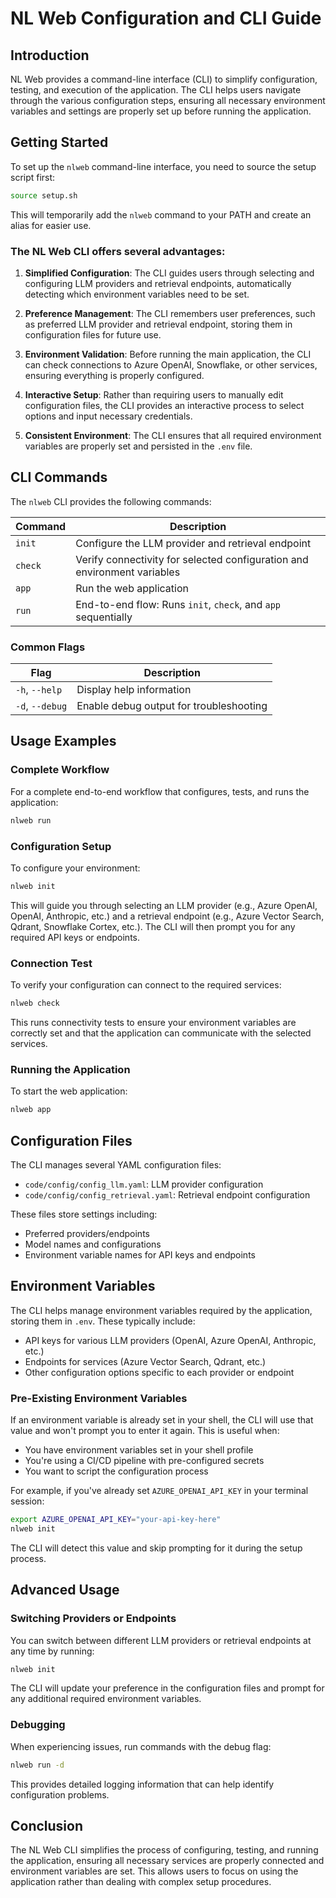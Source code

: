 # NL Web Configuration and CLI Guide

## Introduction

NL Web provides a command-line interface (CLI) to simplify configuration, testing, and execution of the application. The CLI helps users navigate through the various configuration steps, ensuring all necessary environment variables and settings are properly set up before running the application.

## Getting Started

To set up the `nlweb` command-line interface, you need to source the setup script first:

```bash
source setup.sh
```

This will temporarily add the `nlweb` command to your PATH and create an alias for easier use. 

### The NL Web CLI offers several advantages:

1. **Simplified Configuration**: The CLI guides users through selecting and configuring LLM providers and retrieval endpoints, automatically detecting which environment variables need to be set.

2. **Preference Management**: The CLI remembers user preferences, such as preferred LLM provider and retrieval endpoint, storing them in configuration files for future use.

3. **Environment Validation**: Before running the main application, the CLI can check connections to Azure OpenAI, Snowflake, or other services, ensuring everything is properly configured.

4. **Interactive Setup**: Rather than requiring users to manually edit configuration files, the CLI provides an interactive process to select options and input necessary credentials.

5. **Consistent Environment**: The CLI ensures that all required environment variables are properly set and persisted in the `.env` file.

## CLI Commands

The `nlweb` CLI provides the following commands:

| Command | Description |
|---------|-------------|
| `init`  | Configure the LLM provider and retrieval endpoint |
| `check` | Verify connectivity for selected configuration and environment variables |
| `app`   | Run the web application |
| `run`   | End-to-end flow: Runs `init`, `check`, and `app` sequentially |

### Common Flags

| Flag | Description |
|------|-------------|
| `-h`, `--help` | Display help information |
| `-d`, `--debug` | Enable debug output for troubleshooting |

## Usage Examples

### Complete Workflow

For a complete end-to-end workflow that configures, tests, and runs the application:

```bash
nlweb run
```

### Configuration Setup

To configure your environment:

```bash
nlweb init
```

This will guide you through selecting an LLM provider (e.g., Azure OpenAI, OpenAI, Anthropic, etc.) and a retrieval endpoint (e.g., Azure Vector Search, Qdrant, Snowflake Cortex, etc.). The CLI will then prompt you for any required API keys or endpoints.

### Connection Test

To verify your configuration can connect to the required services:

```bash
nlweb check
```

This runs connectivity tests to ensure your environment variables are correctly set and that the application can communicate with the selected services.

### Running the Application

To start the web application:

```bash
nlweb app
```


## Configuration Files

The CLI manages several YAML configuration files:

- `code/config/config_llm.yaml`: LLM provider configuration
- `code/config/config_retrieval.yaml`: Retrieval endpoint configuration

These files store settings including:
- Preferred providers/endpoints
- Model names and configurations
- Environment variable names for API keys and endpoints

## Environment Variables

The CLI helps manage environment variables required by the application, storing them in `.env`. These typically include:

- API keys for various LLM providers (OpenAI, Azure OpenAI, Anthropic, etc.)
- Endpoints for services (Azure Vector Search, Qdrant, etc.)
- Other configuration options specific to each provider or endpoint

### Pre-Existing Environment Variables

If an environment variable is already set in your shell, the CLI will use that value and won't prompt you to enter it again. This is useful when:

- You have environment variables set in your shell profile
- You're using a CI/CD pipeline with pre-configured secrets
- You want to script the configuration process

For example, if you've already set `AZURE_OPENAI_API_KEY` in your terminal session:

```bash
export AZURE_OPENAI_API_KEY="your-api-key-here"
nlweb init
```

The CLI will detect this value and skip prompting for it during the setup process.

## Advanced Usage

### Switching Providers or Endpoints

You can switch between different LLM providers or retrieval endpoints at any time by running:

```bash
nlweb init
```

The CLI will update your preference in the configuration files and prompt for any additional required environment variables.

### Debugging

When experiencing issues, run commands with the debug flag:

```bash
nlweb run -d
```

This provides detailed logging information that can help identify configuration problems.

## Conclusion

The NL Web CLI simplifies the process of configuring, testing, and running the application, ensuring all necessary services are properly connected and environment variables are set. This allows users to focus on using the application rather than dealing with complex setup procedures.